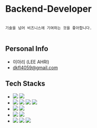 # Backend-Developer
<pre>
<code>
기술을 넘어 비즈니스에 기여하는 것을 좋아합니다.
</code>
</pre>

## Personal Info
- 이아리 (LEE AHRI)
- dkfl4059@gmail.com

## Tech Stacks
-  <img src="https://img.shields.io/badge/Python-white?style=flat-quare&logo=Python&logoColor=3776AB"/> <img src="https://img.shields.io/badge/Java-white?style=flat-quare&logo=Java&logoColor=3776AB"/>
- <img src="https://img.shields.io/badge/Django-red?style=flat-quare&logo=Django&logoColor=092E20"/> <img src="https://img.shields.io/badge/Flask-blue?style=flat-quare&logo=Flask&logoColor=000000"/> <img src="https://img.shields.io/badge/Spring-red?style=flat-quare&logo=Spring&logoColor=092E20"/> <img src="https://img.shields.io/badge/Springboot-red?style=flat-quare&logo=Springboot&logoColor=092E20"/>
- <img src="https://img.shields.io/badge/JPA-cornflowerblue?style=flat-quare&logo=JPA&logoColor=092E20"/> <img src="https://img.shields.io/badge/Mybatis-cornflowerblue?style=flat-quare&logo=MyBatis&logoColor=092E20"/>
- <img src="https://img.shields.io/badge/MySQL-cornflowerblue?style=flat-quare&logo=MySQL&logoColor=092E20"/> <img src="https://img.shields.io/badge/MongoDB-orange?style=flat-quare&logo=MongoDB&logoColor=47A248"/>
- <img src="https://img.shields.io/badge/TensorFlow-silver?style=flat-quare&logo=TensorFlow&logoColor=FF6F00"/> <img src="https://img.shields.io/badge/Keras-green?style=flat-quare&logo=Keras&logoColor=D00000"/> <img src="https://img.shields.io/badge/Pytorch-green?style=flat-quare&logo=Pytorch&logoColor=D00000"/>


